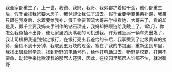 我全家都重生了，上一世，我爸、我妈，我哥、我弟都护着假千金，他们都重生后，假千金找我爸要大房子，我爸却让我住了进去，假千金要学霸弟弟补课，我弟只跟在我身后，求着要给我补，假千金要顶流大哥来学校看她，大哥来了，看的却是我，假千金要我妈亲手制作的钻石项链，我妈却把项链给我戴上了，1欣月，你怎么我爸抽不出身，便让家里资历嘴老的司机送我，许芳雅坐另一辆车先出发了，我让司机把我送到指定银行，在银行亮出我爸给的卡后，我享受到了定级贵宾的接待，全程不到十分钟，我取到五万块的现金，塞在了我的书包里，重新坐到车里，我找出班级同学录，找到靳野的电话号码，给他打电话过去，靳野是校霸，打架不要命，动起手来比欺凌我的那帮人还狠，因此，在校园里那帮人谁都不怕，就对靳野